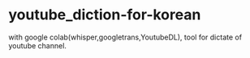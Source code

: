 # youtube_diction-for-korean
with google colab(whisper,googletrans,YoutubeDL), tool for dictate of youtube channel.
